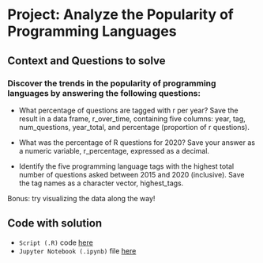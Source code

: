 # Project: Analyze the Popularity of Programming Languages
## Context and Questions to solve

### Discover the trends in the popularity of programming languages by answering the following questions:

- What percentage of questions are tagged with r per year? Save the result in a data frame, r_over_time, containing five columns: year, tag, num_questions, year_total, and percentage (proportion of r questions).

- What was the percentage of R questions for 2020? Save your answer as a numeric variable, r_percentage, expressed as a decimal.

- Identify the five programming language tags with the highest total number of questions asked between 2015 and 2020 (inclusive). Save the tag names as a character vector, highest_tags.

Bonus: try visualizing the data along the way!

## Code with solution
- ```Script (.R)``` code [here](./workspace/popularity-programming.R)
- ```Jupyter Notebook (.ipynb)``` file [here](./workspace/notebook.ipynb)

